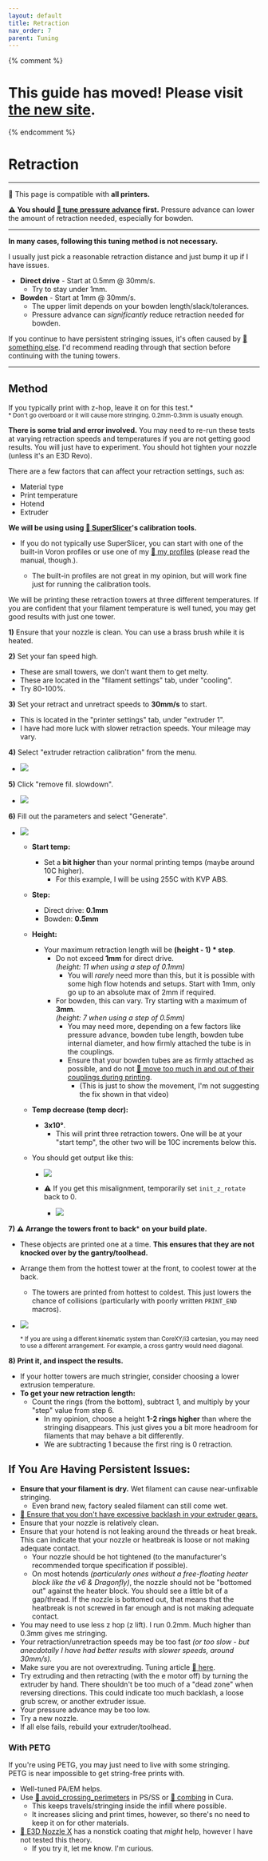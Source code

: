 ```yaml
---
layout: default
title: Retraction
nav_order: 7
parent: Tuning
---
```

{% comment %} 
# This guide has moved! Please visit [the new site](https://andrewellis93.github.io/Print-Tuning-Guide/).
{% endcomment %}
# Retraction

---
:dizzy: This page is compatible with **all printers.**

**:warning: You should [:page_facing_up: tune pressure advance](./pressure_advance/introduction.md) first.**
Pressure advance can lower the amount of retraction needed, especially for bowden.

---

**In many cases, following this tuning method is not necessary.** 

I usually just pick a reasonable retraction distance and just bump it up if I have issues.
- **Direct drive** - Start at 0.5mm @ 30mm/s. 
    - Try to stay under 1mm.
- **Bowden** - Start at 1mm @ 30mm/s. 
    - The upper limit depends on your bowden length/slack/tolerances.
    - Pressure advance can *significantly* reduce retraction needed for bowden.

If you continue to have persistent stringing issues, it's often caused by [:pushpin: something else](#if-you-are-having-persistent-issues). I'd recommend reading through that section before continuing with the tuning towers.

---

## Method

If you typically print with z-hop, leave it on for this test.*\
<sup>\* Don't go overboard or it will cause more stringing. 0.2mm-0.3mm is usually enough.</sup>

**There is some trial and error involved.** You may need to re-run these tests at varying retraction speeds and temperatures if you are not getting good results. You will just have to experiment. You should hot tighten your nozzle (unless it's an E3D Revo).



There are a few factors that can affect your retraction settings, such as:
- Material type
- Print temperature
- Hotend
- Extruder

**We will be using using [:page_facing_up: SuperSlicer](https://github.com/supermerill/SuperSlicer/releases)'s calibration tools.**

- If you do not typically use SuperSlicer, you can start with one of the built-in Voron profiles or use one of my [:page_facing_up: my profiles](https://github.com/AndrewEllis93/Ellis-SuperSlicer-Profiles) (please read the manual, though.).

    - The built-in profiles are not great in my opinion, but will work fine just for running the calibration tools. 

We will be printing these retraction towers at three different temperatures. If you are confident that your filament temperature is well tuned, you may get good results with just one tower.

**1)** Ensure that your nozzle is clean. You can use a brass brush while it is heated.

**2)** Set your fan speed high.
- These are small towers, we don't want them to get melty.
- These are located in the "filament settings" tab, under "cooling".
- Try 80-100%.

**3)** Set your retract and unretract speeds to **30mm/s** to start. 
- This is located in the "printer settings" tab, under "extruder 1".
- I have had more luck with slower retraction speeds. Your mileage may vary.

**4)** Select "extruder retraction calibration" from the menu.

- ![](./images/retraction/Retraction-Menu.png) 

**5)** Click "remove fil. slowdown".

- ![](./images/retraction/Retraction-FilSlowdown.png) 

**6)** Fill out the parameters and select "Generate".

- ![](./images/retraction/Retraction-Params.png) 

    - **Start temp:**
        - Set a **bit higher** than your normal printing temps (maybe around 10C higher).
            - For this example, I will be using 255C with KVP ABS.
    - **Step:**
        - Direct drive: **0.1mm**
        - Bowden: **0.5mm**
    - **Height:**
        - Your maximum retraction length will be **(height - 1) * step**.
            - Do not exceed **1mm** for direct drive.\
            *(height: 11 when using a step of 0.1mm)*
                - You will *rarely* need more than this, but it is possible with some high flow hotends and setups. Start with 1mm, only go up to an absolute max of 2mm if required.
            - For bowden, this can vary. Try starting with a maximum of **3mm**. \
            *(height: 7 when using a step of 0.5mm)*
                - You may need more, depending on a few factors like pressure advance, bowden tube length, bowden tube internal diameter, and how firmly attached the tube is in the couplings.
                - Ensure that your bowden tubes are as firmly attached as possible, and do not [:page_facing_up: move too much in and out of their couplings during printing](https://youtu.be/lboDSH0945g?t=120).
                    - (This is just to show the movement, I'm not suggesting the fix shown in that video)
    - **Temp decrease (temp decr):**
        - **3x10°**.
            - This will print three retraction towers. One will be at your "start temp", the other two will be 10C increments below this.

    - You should get output like this:
        - ![](./images/retraction/Retraction-Sliced.png) 
        - :warning: If you get this misalignment, temporarily set `init_z_rotate` back to 0.

            - ![](./images/retraction/misalignment.png) 

**7) :warning: Arrange the towers front to back**\* **on your build plate.**
- These objects are printed one at a time. **This ensures that they are not knocked over by the gantry/toolhead.** 
- Arrange them from the hottest tower at the front, to coolest tower at the back.
    - The towers are printed from hottest to coldest. This just lowers the chance of collisions (particularly with poorly written `PRINT_END` macros). 
- ![](./images/retraction/Retraction-Sliced-FrontToBack.png)

    <sup>\* If you are using a different kinematic system than CoreXY/i3 cartesian, you may need to use a different arrangement. For example, a cross gantry would need diagonal.</sup>

**8) Print it, and inspect the results.** 
- If your hotter towers are much stringier, consider choosing a lower extrusion temperature.
- **To get your new retraction length:**
    - Count the rings (from the bottom), subtract 1, and multiply by your "step" value from step 6.
        - In my opinion, choose a height **1-2 rings higher** than where the stringing disappears. This just gives you a bit more headroom for filaments that may behave a bit differently.
        - We are subtracting 1 because the first ring is 0 retraction.

## If You Are Having Persistent Issues:
- **Ensure that your filament is dry.** Wet filament can cause near-unfixable stringing.
    - Even brand new, factory sealed filament can still come wet. 
- [:page_facing_up: Ensure that you don't have excessive backlash in your extruder gears.](./troubleshooting/extrusion_patterns.md#extruder-backlash)
- Ensure that your nozzle is relatively clean.
- Ensure that your hotend is not leaking around the threads or heat break. This can indicate that your nozzle or heatbreak is loose or not making adequate contact.
    - Your nozzle should be hot tightened (to the manufacturer's recommended torque specification if possible).
    - On most hotends *(particularly ones without a free-floating heater block like the v6 & Dragonfly)*, the nozzle should not be "bottomed out" against the heater block. You should see a little bit of a gap/thread. If the nozzle is bottomed out, that means that the heatbreak is not screwed in far enough and is not making adequate contact.
- You may need to use less z hop (z lift). I run 0.2mm. Much higher than 0.3mm gives me stringing.
- Your retraction/unretraction speeds may be too fast *(or too slow - but anecdotally I have had better results with slower speeds, around 30mm/s).*
- Make sure you are not overextruding. Tuning article [:page_facing_up: here](./extrusion_multiplier.md).
- Try extruding and then retracting (with the e motor off) by turning the extruder by hand. There shouldn't be too much of a "dead zone" when reversing directions. This could indicate too much backlash, a loose grub screw, or another extruder issue.
- Your pressure advance may be too low.
- Try a new nozzle.
- If all else fails, rebuild your extruder/toolhead.

### **With PETG**

If you're using PETG, you may just need to live with some stringing. \
PETG is near impossible to get string-free prints with.

- Well-tuned PA/EM helps.
- Use [:page_facing_up: avoid_crossing_perimeters](https://cdn.help.prusa3d.com/wp-content/uploads/2021/01/avoid_crossing2-2048x977.jpg) in PS/SS or [:page_facing_up: combing](https://all3dp.com/2/combing-mode-cura-simply-explained/) in Cura. 
    - This keeps travels/stringing inside the infill where possible. 
    - It increases slicing and print times, however, so there's no need to keep it on for other materials.
- [:page_facing_up: E3D Nozzle X](https://e3d-online.com/blogs/news/nozzle-x-the-one-nozzle-to-rule-them-all) has a nonstick coating that *might* help, however I have not tested this theory. 
    - If you try it, let me know. I'm curious.

